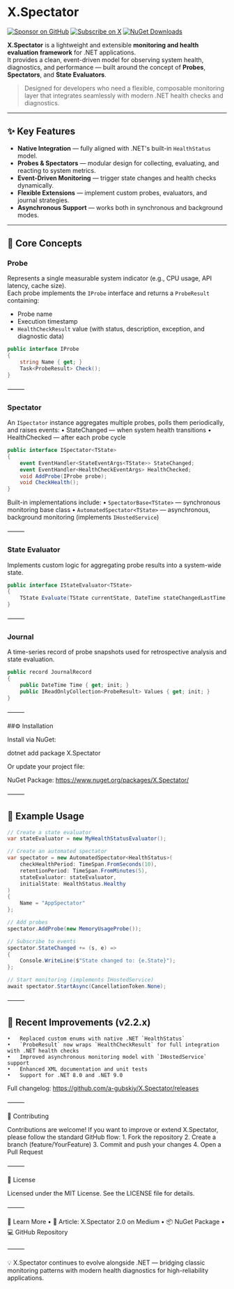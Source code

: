 # X.Spectator

[![Sponsor on GitHub](https://img.shields.io/badge/Sponsor_on_GitHub-ff7f00?logo=github&logoColor=white&style=for-the-badge)](https://github.com/sponsors/a-gubskiy)
[![Subscribe on X](https://img.shields.io/badge/Subscribe_on_X-000000?logo=x&logoColor=white&style=for-the-badge)](https://x.com/andrew_gubskiy)
[![NuGet Downloads](https://img.shields.io/nuget/dt/X.Spectator?style=for-the-badge&label=NuGet%20Downloads&color=004880&logo=nuget&logoColor=white)](https://www.nuget.org/packages/X.Spectator)

**X.Spectator** is a lightweight and extensible **monitoring and health evaluation framework** for .NET applications.  
It provides a clean, event-driven model for observing system health, diagnostics, and performance — built around the concept of **Probes**, **Spectators**, and **State Evaluators**.

> Designed for developers who need a flexible, composable monitoring layer that integrates seamlessly with modern .NET health checks and diagnostics.

---

## ✨ Key Features

- **Native Integration** — fully aligned with .NET's built-in `HealthStatus` model.  
- **Probes & Spectators** — modular design for collecting, evaluating, and reacting to system metrics.  
- **Event-Driven Monitoring** — trigger state changes and health checks dynamically.
- **Flexible Extensions** — implement custom probes, evaluators, and journal strategies.  
- **Asynchronous Support** — works both in synchronous and background modes.  

---

## 🧠 Core Concepts

### **Probe**
Represents a single measurable system indicator (e.g., CPU usage, API latency, cache size).  
Each probe implements the `IProbe` interface and returns a `ProbeResult` containing:
- Probe name
- Execution timestamp
- `HealthCheckResult` value (with status, description, exception, and diagnostic data)

```csharp
public interface IProbe
{
    string Name { get; }
    Task<ProbeResult> Check();
}
```

⸻

### **Spectator**

An `ISpectator` instance aggregates multiple probes, polls them periodically, and raises events:
	•	StateChanged — when system health transitions
	•	HealthChecked — after each probe cycle

```csharp
public interface ISpectator<TState>
{
    event EventHandler<StateEventArgs<TState>> StateChanged;
    event EventHandler<HealthCheckEventArgs> HealthChecked;
    void AddProbe(IProbe probe);
    void CheckHealth();
}
```

Built-in implementations include:
	•	`SpectatorBase<TState>` — synchronous monitoring base class
	•	`AutomatedSpectator<TState>` — asynchronous, background monitoring (implements `IHostedService`)

⸻

### **State Evaluator**

Implements custom logic for aggregating probe results into a system-wide state.

```csharp
public interface IStateEvaluator<TState>
{
    TState Evaluate(TState currentState, DateTime stateChangedLastTime, IReadOnlyCollection<JournalRecord> journal);
}
```

⸻

### **Journal**

A time-series record of probe snapshots used for retrospective analysis and state evaluation.

```csharp
public record JournalRecord
{
    public DateTime Time { get; init; }
    public IReadOnlyCollection<ProbeResult> Values { get; init; }
}
```

⸻

##⚙️ Installation

Install via NuGet:

dotnet add package X.Spectator

Or update your project file:

<PackageReference Include="X.Spectator" Version="2.2.4" />

NuGet Package:
https://www.nuget.org/packages/X.Spectator/

⸻

## 🧩 Example Usage

```csharp
// Create a state evaluator
var stateEvaluator = new MyHealthStatusEvaluator();

// Create an automated spectator
var spectator = new AutomatedSpectator<HealthStatus>(
    checkHealthPeriod: TimeSpan.FromSeconds(10),
    retentionPeriod: TimeSpan.FromMinutes(5),
    stateEvaluator: stateEvaluator,
    initialState: HealthStatus.Healthy
)
{
    Name = "AppSpectator"
};

// Add probes
spectator.AddProbe(new MemoryUsageProbe());

// Subscribe to events
spectator.StateChanged += (s, e) =>
{
    Console.WriteLine($"State changed to: {e.State}");
};

// Start monitoring (implements IHostedService)
await spectator.StartAsync(CancellationToken.None);
```


⸻

## 🧪 Recent Improvements (v2.2.x)
	•	Replaced custom enums with native .NET `HealthStatus`
	•	`ProbeResult` now wraps `HealthCheckResult` for full integration with .NET health checks
	•	Improved asynchronous monitoring model with `IHostedService` support
	•	Enhanced XML documentation and unit tests
	•	Support for .NET 8.0 and .NET 9.0

Full changelog:
https://github.com/a-gubskiy/X.Spectator/releases

⸻

🤝 Contributing

Contributions are welcome!
If you want to improve or extend X.Spectator, please follow the standard GitHub flow:
	1.	Fork the repository
	2.	Create a branch (feature/YourFeature)
	3.	Commit and push your changes
	4.	Open a Pull Request

⸻

📜 License

Licensed under the MIT License.
See the LICENSE file for details.

⸻

🧭 Learn More
	•	📖 Article: X.Spectator 2.0 on Medium
	•	📦 NuGet Package
	•	💻 GitHub Repository

⸻

💡 X.Spectator continues to evolve alongside .NET — bridging classic monitoring patterns with modern health diagnostics for high-reliability applications.

